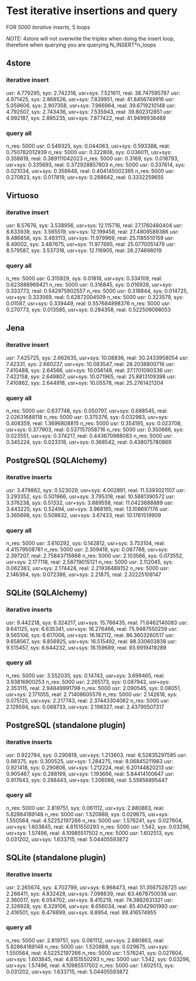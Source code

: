 # Test iterative insertions and query

FOR *5000 iterative inserts*, 5 loops

*NOTE:* 4store will not overwrite the triples when doing the insert loop,
therefore when querying you are querying N_INSERT*n_loops

## 4store
### iterative insert
usr: 4.779295, sys: 2.742316, usr+sys: 7.521611, real: 38.747595787
usr: 4.971425, sys: 2.868526, usr+sys: 7.839951, real: 41.8456749916
usr: 5.059606, sys: 2.907358, usr+sys: 7.966964, real: 39.6719210148
usr: 4.792507, sys: 2.743436, usr+sys: 7.535943, real: 39.802312851
usr: 4.992187, sys: 2.885235, usr+sys: 7.877422, real: 41.9499938488

### query all
n_res: 5000
usr: 0.549325, sys: 0.044063, usr+sys: 0.593388, real: 0.750782012939
n_res: 5000
usr: 0.322808, sys: 0.036011, usr+sys: 0.358819, real: 0.389111042023
n_res: 5000
usr: 0.3169, sys: 0.018793, usr+sys: 0.335693, real: 0.372928857803
n_res: 5000
usr: 0.337614, sys: 0.021034, usr+sys: 0.358648, real: 0.404145002365
n_res: 5000
usr: 0.270823, sys: 0.017819, usr+sys: 0.288642, real: 0.3332259655



## Virtuoso
### iterative insert
usr: 8.57676, sys: 3.538956, usr+sys: 12.115716, real: 27.1760480404
usr: 8.633939, sys: 3.565519, usr+sys: 12.199458, real: 27.4809589386
usr: 8.486856, sys: 3.493113, usr+sys: 11.979969, real: 25.1185510159
usr: 8.49002, sys: 3.487675, usr+sys: 11.977695, real: 25.0770051479
usr: 8.579587, sys: 3.537318, usr+sys: 12.116905, real: 26.274698019

### query all
n_res: 5000
usr: 0.315929, sys: 0.01818, usr+sys: 0.334109, real: 0.623888969421
n_res: 5000
usr: 0.316845, sys: 0.016928, usr+sys: 0.333773, real: 0.542975902557
n_res: 5000
usr: 0.318844, sys: 0.014725, usr+sys: 0.333569, real: 0.62872004509
n_res: 5000
usr: 0.323579, sys: 0.01587, usr+sys: 0.339449, real: 0.557684898376
n_res: 5000
usr: 0.270773, sys: 0.013585, usr+sys: 0.284358, real: 0.522509098053


## Jena
### iterative insert
usr: 7.425725, sys: 2.662635, usr+sys: 10.08836, real: 30.2433958054
usr: 7.42331, sys: 2.660237, usr+sys: 10.083547, real: 28.2038800716
usr: 7.410488, sys: 2.64566, usr+sys: 10.056148, real: 27.1701090336
usr: 7.422158, sys: 2.649807, usr+sys: 10.071965, real: 25.8813109398
usr: 7.410862, sys: 2.644918, usr+sys: 10.05578, real: 25.2761421204

### query all
n_res: 5000
usr: 0.637748, sys: 0.050797, usr+sys: 0.688545, real: 2.02631688118
n_res: 5000
usr: 0.375376, sys: 0.032983, usr+sys: 0.408359, real: 1.3696808815
n_res: 5000
usr: 0.354195, sys: 0.023708, usr+sys: 0.377903, real: 0.537157058716
n_res: 5000
usr: 0.350666, sys: 0.023551, usr+sys: 0.374217, real: 0.443670988083
n_res: 5000
usr: 0.345224, sys: 0.023318, usr+sys: 0.368542, real: 0.438075780869


## PostgreSQL (SQLAlchemy)
### iterative inserts
usr: 3.479862, sys: 0.523029, usr+sys: 4.002891, real: 11.5393021107
usr: 3.293352, sys: 0.501966, usr+sys: 3.795318, real: 10.5881390572
usr: 3.376238, sys: 0.51332, usr+sys: 3.889558, real: 11.0423688889
usr: 3.443225, sys: 0.52494, usr+sys: 3.968165, real: 13.108697176
usr: 3.365698, sys: 0.508632, usr+sys: 3.87433, real: 10.1761519909

### query all
n_res: 5000
usr: 3.610292, sys: 0.142812, usr+sys: 3.753104, real: 4.41579508781
n_res: 5000
usr: 2.309419, sys: 0.087788, usr+sys: 2.397207, real: 2.75843715668
n_res: 5000
usr: 2.103566, sys: 0.073552, usr+sys: 2.177118, real: 2.58719015121
n_res: 5000
usr: 2.112045, sys: 0.062383, usr+sys: 2.174428, real: 2.21936488152
n_res: 5000
usr: 2.146364, sys: 0.072386, usr+sys: 2.21875, real: 2.32225108147


## SQLite (SQLAlchemy)
### iterative inserts
usr: 9.442218, sys: 6.324217, usr+sys: 15.766435, real: 71.6462140083
usr: 9.641125, sys: 6.635341, usr+sys: 16.276466, real: 75.9487550259
usr: 9.565106, sys: 6.617006, usr+sys: 16.182112, real: 86.3603260517
usr: 9.658567, sys: 6.856925, usr+sys: 16.515492, real: 88.330603838
usr: 9.515457, sys: 6.644232, usr+sys: 16.159689, real: 93.9919419289


### query all
n_res: 5000
usr: 3.552035, sys: 0.14743, usr+sys: 3.699465, real: 3.93816900253
n_res: 5000
usr: 2.265173, sys: 0.087942, usr+sys: 2.353115, real: 2.94849991798
n_res: 5000
usr: 2.090545, sys: 0.08051, usr+sys: 2.171055, real: 2.71408605576
n_res: 5000
usr: 2.142618, sys: 0.075125, usr+sys: 2.217743, real: 2.37443304062
n_res: 5000
usr: 2.129594, sys: 0.068733, usr+sys: 2.198327, real: 2.43790507317

## PostgreSQL (standalone plugin)
### iterative inserts
usr: 0.922784, sys: 0.290819, usr+sys: 1.213603, real: 6.52835297585
usr: 0.98375, sys: 0.300525, usr+sys: 1.284275, real: 8.06845211983
usr: 0.921418, sys: 0.290806, usr+sys: 1.212224, real: 6.20144820213
usr: 0.905467, sys: 0.288199, usr+sys: 1.193666, real: 5.84414100647
usr: 0.917643, sys: 0.288443, usr+sys: 1.206086, real: 5.55856895447


### query all
n_res: 5000
usr: 2.819751, sys: 0.061112, usr+sys: 2.880863, real: 5.82864189148
n_res: 5000
usr: 1.520889, sys: 0.029675, usr+sys: 1.550564, real: 4.52252197266
n_res: 5000
usr: 1.576241, sys: 0.027604, usr+sys: 1.603845, real: 4.8151550293
n_res: 5000
usr: 1.542, sys: 0.03296, usr+sys: 1.57496, real: 4.10985517502
n_res: 5000
usr: 1.602513, sys: 0.031202, usr+sys: 1.633715, real: 5.04405593872


## SQLite (standalone plugin)
### iterative inserts
usr: 2.265674, sys: 4.702799, usr+sys: 6.968473, real: 51.3567528725
usr: 2.266411, sys: 4.832428, usr+sys: 7.098839, real: 63.4678750038
usr: 2.360517, sys: 6.054702, usr+sys: 8.415219, real: 74.3862631321
usr: 2.326928, sys: 6.329106, usr+sys: 8.656034, real: 85.4042901993
usr: 2.416501, sys: 6.478899, usr+sys: 8.8954, real: 88.416574955


### query all
n_res: 5000
usr: 2.819751, sys: 0.061112, usr+sys: 2.880863, real: 5.82864189148
n_res: 5000
usr: 1.520889, sys: 0.029675, usr+sys: 1.550564, real: 4.52252197266
n_res: 5000
usr: 1.576241, sys: 0.027604, usr+sys: 1.603845, real: 4.8151550293
n_res: 5000
usr: 1.542, sys: 0.03296, usr+sys: 1.57496, real: 4.10985517502
n_res: 5000
usr: 1.602513, sys: 0.031202, usr+sys: 1.633715, real: 5.04405593872
